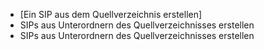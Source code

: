 * [Ein SIP aus dem Quellverzeichnis erstellen]
* SIPs aus Unterordnern des Quellverzeichnisses erstellen
* SIPs aus Unterordnern des Quellverzeichnisses erstellen
